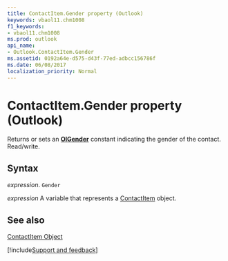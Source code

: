 ```yaml
---
title: ContactItem.Gender property (Outlook)
keywords: vbaol11.chm1008
f1_keywords:
- vbaol11.chm1008
ms.prod: outlook
api_name:
- Outlook.ContactItem.Gender
ms.assetid: 0192a64e-d575-d43f-77ed-adbcc156786f
ms.date: 06/08/2017
localization_priority: Normal
---
```



# ContactItem.Gender property (Outlook)

Returns or sets an  **[OlGender](Outlook.OlGender.md)** constant indicating the gender of the contact. Read/write.


## Syntax

_expression_. `Gender`

_expression_ A variable that represents a [ContactItem](Outlook.ContactItem.md) object.


## See also


[ContactItem Object](Outlook.ContactItem.md)

[!include[Support and feedback](~/includes/feedback-boilerplate.md)]